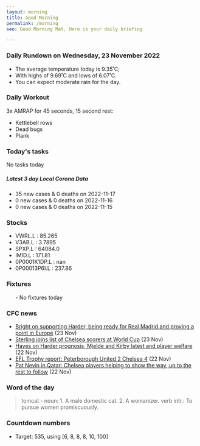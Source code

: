 ```yaml
---
layout: morning
title: Good Morning
permalink: /morning
seo: Good Morning Mat, Here is your daily briefing

---
```


<!-- weather_marker starts -->
### Daily Rundown on Wednesday, 23 November 2022

- The average temperature today is 9.35˚C;
- With highs of 9.69˚C and lows of 6.07˚C.
- You can expect moderate rain for the day.

<!-- weather_marker ends -->

### Daily Workout
<!-- workout_marker starts -->
3x AMRAP for 45 seconds, 15 second rest:

- Kettlebell rows
- Dead bugs
- Plank

<!-- workout_marker ends -->

### Today's tasks
<!-- task_marker starts -->
No tasks today
<!-- task_marker ends -->

<!-- c19_marker starts -->
##### Latest 3 day Local Corona Data

- 35 new cases & 0 deaths on 2022-11-17
- 0 new cases & 0 deaths on 2022-11-16
- 0 new cases & 0 deaths on 2022-11-15

<!-- c19_marker ends -->

### Stocks

<!-- stocks_marker starts -->

- VWRL.L : 85.265
- V3AB.L : 3.7895
- SPXP.L : 64084.0
- IMID.L : 171.81
- 0P0001K1DP.L : nan
- 0P00013P6I.L : 237.86

<!-- stocks_marker ends -->

### Fixtures

<!-- sports_marker starts -->

<ul>
- No fixtures today</ul>

<!-- sports_marker ends -->

### CFC news

<!-- cfc_marker starts -->
- [Bright on supporting Harder, being ready for Real Madrid and proving a point in Europe](https://chelseafc.com/en/news/article/bright-on-supporting-harder-being-ready-for-real-madrid-and-proving-a-point) (23 Nov)
- [Sterling joins list of Chelsea scorers at World Cup](https://chelseafc.com/en/news/article/sterling-joins-list-of-chelsea-scorers-at-world-cup) (23 Nov)
- [Hayes on Harder prognosis, Mjelde and Kirby latest and player welfare](https://chelseafc.com/en/news/article/hayes-on-harder-prognosis-mjelde-and-kirby-latest-and-player-welfare) (22 Nov)
- [EFL Trophy report: Peterborough United 2 Chelsea 4](https://chelseafc.com/en/news/article/efl-trophy-report-peterborough-united-2-chelsea-4) (22 Nov)
- [Pat Nevin in Qatar: Chelsea players helping to show the way, up to the rest to follow](https://chelseafc.com/en/news/article/pat-nevin-in-qatar-chelsea-players-helping-to-show-the-way) (22 Nov)

<!-- cfc_marker ends -->

### Word of the day
<!-- word_marker starts -->

 > tomcat - noun: 1. A male domestic cat. 2. A womanizer. verb intr.: To pursue women promiscuously.

<!-- word_marker ends -->

### Countdown numbers
<!-- game_marker starts -->

- Target: 535, using [6, 8, 8, 8, 10, 100]

<!-- game_marker ends -->